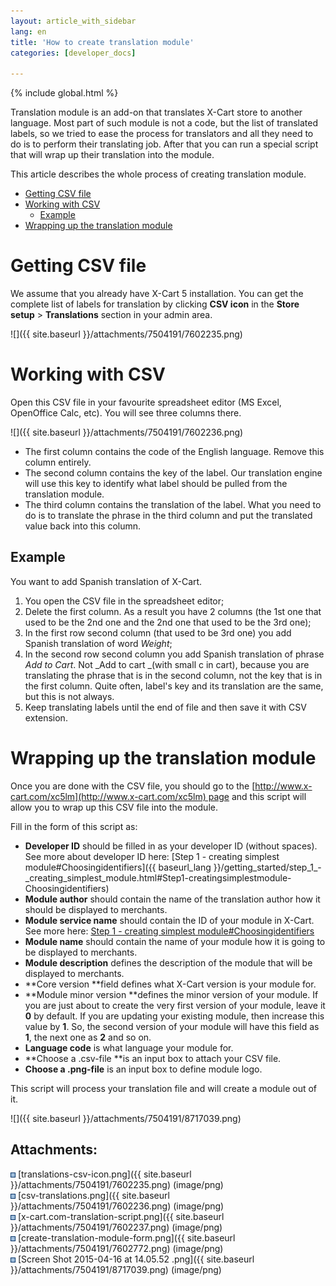 ```yaml
---
layout: article_with_sidebar
lang: en
title: 'How to create translation module'
categories: [developer_docs]

---
```


{% include global.html %}

Translation module is an add-on that translates X-Cart store to another language. Most part of such module is not a code, but the list of translated labels, so we tried to ease the process for translators and all they need to do is to perform their translating job. After that you can run a special script that will wrap up their translation into the module.

This article describes the whole process of creating translation module.

*   [Getting CSV file](#getting-csv-file)
*   [Working with CSV](#working-with-csv)
    *   [Example](#example)
*   [Wrapping up the translation module](#wrapping-up-the-translation-module)

# Getting CSV file

We assume that you already have X-Cart 5 installation. You can get the complete list of labels for translation by clicking **CSV icon** in the **Store setup** > **Translations** section in your admin area.

![]({{ site.baseurl }}/attachments/7504191/7602235.png)

# Working with CSV

Open this CSV file in your favourite spreadsheet editor (MS Excel, OpenOffice Calc, etc). You will see three columns there.

![]({{ site.baseurl }}/attachments/7504191/7602236.png)

*   The first column contains the code of the English language. Remove this column entirely.
*   The second column contains the key of the label. Our translation engine will use this key to identify what label should be pulled from the translation module.
*   The third column contains the translation of the label. What you need to do is to translate the phrase in the third column and put the translated value back into this column.

## Example

You want to add Spanish translation of X-Cart.

1.  You open the CSV file in the spreadsheet editor;
2.  Delete the first column. As a result you have 2 columns (the 1st one that used to be the 2nd one and the 2nd one that used to be the 3rd one);
3.  In the first row second column (that used to be 3rd one) you add Spanish translation of word _Weight_;
4.  In the second row second column you add Spanish translation of phrase _Add to Cart_. Not _Add to cart _(with small c in cart), because you are translating the phrase that is in the second column, not the key that is in the first column. Quite often, label's key and its translation are the same, but this is not always.
5.  Keep translating labels until the end of file and then save it with CSV extension.

# Wrapping up the translation module

Once you are done with the CSV file, you should go to the [http://www.x-cart.com/xc5lm](http://www.x-cart.com/xc5lm) page and this script will allow you to wrap up this CSV file into the module.

Fill in the form of this script as:

*   **Developer ID** should be filled in as your developer ID (without spaces). See more about developer ID here: [Step 1 - creating simplest module#Choosingidentifiers]({{ baseurl_lang }}/getting_started/step_1_-_creating_simplest_module.html#Step1-creatingsimplestmodule-Choosingidentifiers)
*   **Module author** should contain the name of the translation author how it should be displayed to merchants.
*   **Module service name** should contain the ID of your module in X-Cart. See more here: [Step 1 - creating simplest module#Choosingidentifiers](Step-1---creating-simplest-module_524296.html#Step1-creatingsimplestmodule-Choosingidentifiers)
*   **Module name** should contain the name of your module how it is going to be displayed to merchants.
*   **Module description** defines the description of the module that will be displayed to merchants.
*   **Core version **field defines what X-Cart version is your module for.
*   **Module minor version **defines the minor version of your module. If you are just about to create the very first version of your module, leave it **0** by default. If you are updating your existing module, then increase this value by **1**. So, the second version of your module will have this field as **1**, the next one as **2[](https://i.imgur.com/xMw4swO.png)** and so on.
*   **Language code** is what language your module for.
*   **Choose a .csv-file **is an input box to attach your CSV file.
*   **Choose a .png-file** is an input box to define module logo.

This script will process your translation file and will create a module out of it.

![]({{ site.baseurl }}/attachments/7504191/8717039.png)

## Attachments:

![](images/icons/bullet_blue.gif) [translations-csv-icon.png]({{ site.baseurl }}/attachments/7504191/7602235.png) (image/png)  
![](images/icons/bullet_blue.gif) [csv-translations.png]({{ site.baseurl }}/attachments/7504191/7602236.png) (image/png)  
![](images/icons/bullet_blue.gif) [x-cart.com-translation-script.png]({{ site.baseurl }}/attachments/7504191/7602237.png) (image/png)  
![](images/icons/bullet_blue.gif) [create-translation-module-form.png]({{ site.baseurl }}/attachments/7504191/7602772.png) (image/png)  
![](images/icons/bullet_blue.gif) [Screen Shot 2015-04-16 at 14.05.52 .png]({{ site.baseurl }}/attachments/7504191/8717039.png) (image/png)